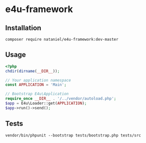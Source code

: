 # e4u-framework

## Installation
```
composer require nataniel/e4u-framework:dev-master
```

## Usage
```php
<?php
chdir(dirname(__DIR__));

// Your application namespace
const APPLICATION = 'Main';

// Bootstrap E4u\Application
require_once __DIR__ . '/../vendor/autoload.php';
$app = E4u\Loader::get(APPLICATION);
$app->run()->send();
```

## Tests
```
vendor/bin/phpunit --bootstrap tests/bootstrap.php tests/src
```
